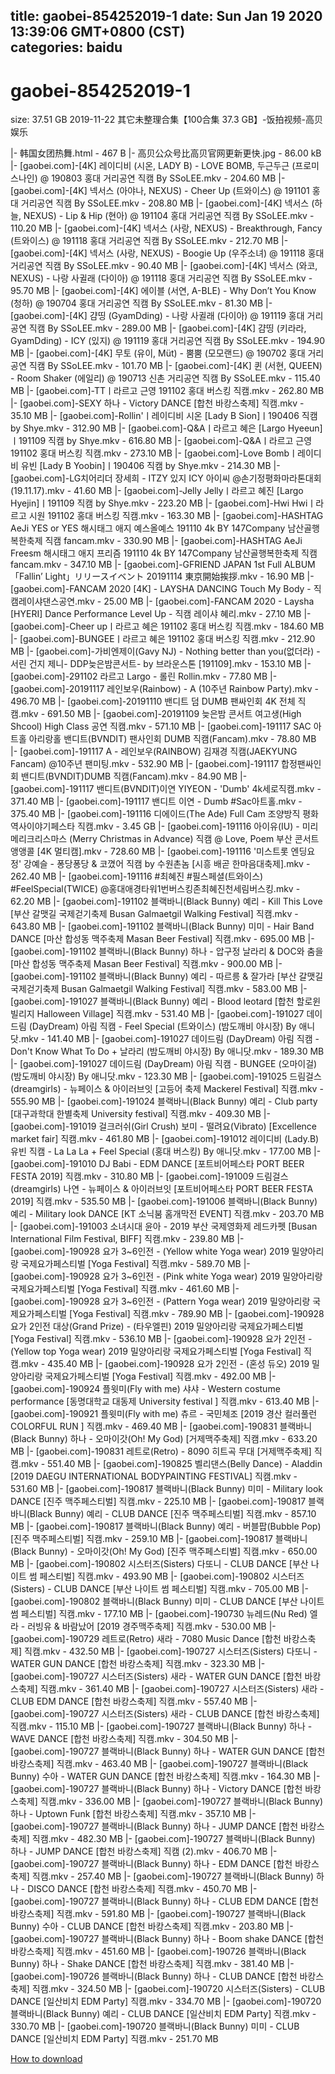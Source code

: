 
title: gaobei-854252019-1
date: Sun Jan 19 2020 13:39:06 GMT+0800 (CST)    
categories: baidu
---

# gaobei-854252019-1
size: 37.51 GB
 2019-11-22 其它未整理合集【100合集 37.3 GB】-饭拍视频-高贝娱乐
 
|- 韩国女团热舞.html - 467 B
|- 高贝公众号比高贝官网更新更快.jpg - 86.00 kB
|- [gaobei.com]-[4K] 레이디비 (시온, LADY B) - LOVE BOMB, 두근두근 (프로미스나인) @ 190803 홍대 거리공연 직캠 By SSoLEE.mkv - 204.60 MB
|- [gaobei.com]-[4K] 넥서스 (아야나, NEXUS) - Cheer Up (트와이스) @ 191101 홍대 거리공연 직캠 By SSoLEE.mkv - 208.80 MB
|- [gaobei.com]-[4K] 넥서스 (하늘, NEXUS) - Lip & Hip (현아) @ 191104 홍대 거리공연 직캠 By SSoLEE.mkv - 110.20 MB
|- [gaobei.com]-[4K] 넥서스 (사랑, NEXUS) - Breakthrough, Fancy (트와이스) @ 191118 홍대 거리공연 직캠 By SSoLEE.mkv - 212.70 MB
|- [gaobei.com]-[4K] 넥서스 (사랑, NEXUS) - Boogie Up (우주소녀) @ 191118 홍대 거리공연 직캠 By SSoLEE.mkv - 90.40 MB
|- [gaobei.com]-[4K] 넥서스 (와코, NEXUS) - 나랑 사귈래 (다이아) @ 191118 홍대 거리공연 직캠 By SSoLEE.mkv - 95.70 MB
|- [gaobei.com]-[4K] 에이블 (서연, A-BLE) - Why Don’t You Know (청하) @ 190704 홍대 거리공연 직캠 By SSoLEE.mkv - 81.30 MB
|- [gaobei.com]-[4K] 걈띵 (GyamDding) - 나랑 사귈래 (다이아) @ 191119 홍대 거리공연 직캠 By SSoLEE.mkv - 289.00 MB
|- [gaobei.com]-[4K] 걈띵 (키라라, GyamDding) - ICY (있지) @ 191119 홍대 거리공연 직캠 By SSoLEE.mkv - 194.90 MB
|- [gaobei.com]-[4K] 무토 (유이, Müt) - 뿜뿜 (모모랜드) @ 190702 홍대 거리공연 직캠 By SSoLEE.mkv - 101.70 MB
|- [gaobei.com]-[4K] 퀸 (서현, QUEEN) - Room Shaker (에일리) @ 190713 신촌 거리공연 직캠 By SSoLEE.mkv - 115.40 MB
|- [gaobei.com]-TTㅣ라르고 근영 191102 홍대 버스킹 직캠.mkv - 262.80 MB
|- [gaobei.com]-SEXY 하나 - Victory DANCE [합천 바캉스축제] 직캠.mkv - 35.10 MB
|- [gaobei.com]-Rollin'ㅣ레이디비 시온 [Lady B Sion]ㅣ190406 직캠 by Shye.mkv - 312.90 MB
|- [gaobei.com]-Q&Aㅣ라르고 혜은 [Largo Hyeeun]ㅣ191109 직캠 by Shye.mkv - 616.80 MB
|- [gaobei.com]-Q&Aㅣ라르고 근영 191102 홍대 버스킹 직캠.mkv - 273.10 MB
|- [gaobei.com]-Love Bombㅣ레이디비 유빈 [Lady B Yoobin]ㅣ190406 직캠 by Shye.mkv - 214.30 MB
|- [gaobei.com]-LG치어리더 장세희 - ITZY 있지 ICY 아이씨 @손기정평화마라톤대회 (19.11.17).mkv - 41.60 MB
|- [gaobei.com]-Jelly Jellyㅣ라르고 혜진 [Largo Hyejin]ㅣ191109 직캠 by Shye.mkv - 223.20 MB
|- [gaobei.com]-Hwi Hwiㅣ라르고 시원 191102 홍대 버스킹 직캠.mkv - 163.30 MB
|- [gaobei.com]-HASHTAG AeJi YES or YES 해시태그 애지 예스올예스 191110 4k BY 147Company 남산골행복한축제 직캠 fancam.mkv - 330.90 MB
|- [gaobei.com]-HASHTAG AeJi Freesm 해시태그 애지 프리즘 191110 4k BY 147Company 남산골행복한축제 직캠 fancam.mkv - 347.10 MB
|- [gaobei.com]-GFRIEND JAPAN 1st Full ALBUM 「Fallin’ Light」リリースイベント 20191114 東京開始挨拶.mkv - 16.90 MB
|- [gaobei.com]-FANCAM 2020 [4K] - LAYSHA DANCING Touch My Body - 직캠레이샤댄스공연.mkv - 25.00 MB
|- [gaobei.com]-FANCAM 2020 - Laysha [HYERI] Dance Performance Level Up - 직캠 레이샤 혜리.mkv - 27.10 MB
|- [gaobei.com]-Cheer upㅣ라르고 혜은 191102 홍대 버스킹 직캠.mkv - 184.60 MB
|- [gaobei.com]-BUNGEEㅣ라르고 혜은 191102 홍대 버스킹 직캠.mkv - 212.90 MB
|- [gaobei.com]-가비엔제이(Gavy NJ) - Nothing better than you(없더라) -서린 건지 제니- DDP늦은밤콘서트- by 브라운스톤 [191109].mkv - 153.10 MB
|- [gaobei.com]-291102 라르고 Largo - 롤린 Rollin.mkv - 77.80 MB
|- [gaobei.com]-20191117 레인보우(Rainbow) - A (10주년 Rainbow Party).mkv - 496.70 MB
|- [gaobei.com]-20191110 밴디트 덤 DUMB 팬싸인회 4K 전체 직캠.mkv - 691.50 MB
|- [gaobei.com]-20191109 늦은밤 콘서트 여고생(High Shcool) High Class 공연 직캠.mkv - 571.10 MB
|- [gaobei.com]-191117 SAC 아트홀 아리랑홀 밴디트(BVNDIT) 팬사인회 DUMB 직캠(Fancam).mkv - 78.80 MB
|- [gaobei.com]-191117 A - 레인보우(RAINBOW) 김재경 직캠(JAEKYUNG Fancam) @10주년 팬미팅.mkv - 532.90 MB
|- [gaobei.com]-191117 합정팬싸인회 밴디트(BVNDIT)DUMB 직캠(Fancam).mkv - 84.90 MB
|- [gaobei.com]-191117 밴디트(BVNDIT)이연 YIYEON - 'Dumb' 4k세로직캠.mkv - 371.40 MB
|- [gaobei.com]-191117 밴디트 이연 - Dumb #Sac아트홀.mkv - 375.40 MB
|- [gaobei.com]-191116 디에이드(The Ade) Full Cam 조양방직 평화역사이야기페스타 직캠.mkv - 3.45 GB
|- [gaobei.com]-191116 아이유(IU) - 미리 메리크리스마스 (Merry Christmas in Advance) 직캠 @ Love, Poem 부산 콘서트 앵앵콜 [4K 멀티캠].mkv - 728.60 MB
|- [gaobei.com]-191116 '미스트롯 엔딩요정' 강예슬 - 퐁당퐁당 & 코꼈어 직캠 by 수원촌놈 [시흥 배곧 한마음대축제].mkv - 262.40 MB
|- [gaobei.com]-191116 #최혜진 #필스페셜(트와이스) #FeelSpecial(TWICE) @홍대애경타워1번버스킹존최혜진천세림버스킹.mkv - 62.20 MB
|- [gaobei.com]-191102 블랙바니(Black Bunny) 예리 - Kill This Love [부산 갈맷길 국제걷기축제 Busan Galmaetgil Walking Festival] 직캠.mkv - 643.80 MB
|- [gaobei.com]-191102 블랙바니(Black Bunny) 미미 - Hair Band DANCE [마산 합성동 맥주축제 Masan Beer Festival] 직캠.mkv - 695.00 MB
|- [gaobei.com]-191102 블랙바니(Black Bunny) 하나 - 압구정 날라리 & DOC와 춤을 [마산 합성동 맥주축제 Masan Beer Festival] 직캠.mkv - 900.00 MB
|- [gaobei.com]-191102 블랙바니(Black Bunny) 예리 - 따르릉 & 잘가라 [부산 갈맷길 국제걷기축제 Busan Galmaetgil Walking Festival] 직캠.mkv - 583.00 MB
|- [gaobei.com]-191027 블랙바니(Black Bunny) 예리 - Blood leotard [합천 할로윈 빌리지 Halloween Village] 직캠.mkv - 531.40 MB
|- [gaobei.com]-191027 데이드림 (DayDream) 아림 직캠 - Feel Special (트와이스) (밤도깨비 야시장) By 애니닷.mkv - 141.40 MB
|- [gaobei.com]-191027 데이드림 (DayDream) 아림 직캠 - Don't Know What To Do + 날라리 (밤도깨비 야시장) By 애니닷.mkv - 189.30 MB
|- [gaobei.com]-191027 데이드림 (DayDream) 아림 직캠 - BUNGEE (오마이걸) (밤도깨비 야시장) By 애니닷.mkv - 123.30 MB
|- [gaobei.com]-191025 드림걸스(dreamgirls) - 뉴페이스 & 아이러브잇 [고등어 축제 Mackerel Festival] 직캠.mkv - 555.90 MB
|- [gaobei.com]-191024 블랙바니(Black Bunny) 예리 - Club party [대구과학대 한별축제 University festival] 직캠.mkv - 409.30 MB
|- [gaobei.com]-191019 걸크러쉬(Girl Crush) 보미 - 떨려요(Vibrato) [Excellence market fair] 직캠.mkv - 461.80 MB
|- [gaobei.com]-191012 레이디비 (Lady.B) 유빈 직캠 - La La La + Feel Special (홍대 버스킹) By 애니닷.mkv - 177.00 MB
|- [gaobei.com]-191010 DJ Babi - EDM DANCE [포트비어페스타 PORT BEER FESTA 2019] 직캠.mkv - 310.80 MB
|- [gaobei.com]-191009 드림걸스(dreamgirls) 나연 - 뉴페이스 & 아이러브잇 [포트비어페스타 PORT BEER FESTA 2019] 직캠.mkv - 535.50 MB
|- [gaobei.com]-191006 블랙바니(Black Bunny) 예리 - Military look DANCE [KT 소닉붐 홈개막전 EVENT] 직캠.mkv - 203.70 MB
|- [gaobei.com]-191003 소녀시대 윤아 - 2019 부산 국제영화제 레드카펫 [Busan International Film Festival, BIFF] 직캠.mkv - 239.80 MB
|- [gaobei.com]-190928 요가 3~6인전 - (Yellow white Yoga wear) 2019 밀양아리랑 국제요가페스티벌 [Yoga Festival] 직캠.mkv - 589.70 MB
|- [gaobei.com]-190928 요가 3~6인전 - (Pink white Yoga wear) 2019 밀양아리랑 국제요가페스티벌 [Yoga Festival] 직캠.mkv - 461.60 MB
|- [gaobei.com]-190928 요가 3~6인전 - (Pattern Yoga wear) 2019 밀양아리랑 국제요가페스티벌 [Yoga Festival] 직캠.mkv - 789.90 MB
|- [gaobei.com]-190928 요가 2인전 대상(Grand Prize) - (타우엘핀) 2019 밀양아리랑 국제요가페스티벌 [Yoga Festival] 직캠.mkv - 536.10 MB
|- [gaobei.com]-190928 요가 2인전 - (Yellow top Yoga wear) 2019 밀양아리랑 국제요가페스티벌 [Yoga Festival] 직캠.mkv - 435.40 MB
|- [gaobei.com]-190928 요가 2인전 - (혼성 듀오) 2019 밀양아리랑 국제요가페스티벌 [Yoga Festival] 직캠.mkv - 492.00 MB
|- [gaobei.com]-190924 플윗미(Fly with me) 샤샤 - Western costume performance [동명대학교 대동제 University festival ] 직캠.mkv - 613.40 MB
|- [gaobei.com]-190921 플윗미(Fly with me) 츄르 - 국민체조 [2019 경산 컬러풀런 COLORFUL RUN ] 직캠.mkv - 469.40 MB
|- [gaobei.com]-190831 블랙바니(Black Bunny) 하나 - 오마이갓(Oh! My God) [거제맥주축제] 직캠.mkv - 633.20 MB
|- [gaobei.com]-190831 레트로(Retro) - 8090 히트곡 무대 [거제맥주축제] 직캠.mkv - 551.40 MB
|- [gaobei.com]-190825 벨리댄스(Belly Dance) - Aladdin [2019 DAEGU INTERNATIONAL BODYPAINTING FESTIVAL] 직캠.mkv - 531.60 MB
|- [gaobei.com]-190817 블랙바니(Black Bunny) 미미 - Military look DANCE [진주 맥주페스티벌] 직캠.mkv - 225.10 MB
|- [gaobei.com]-190817 블랙바니(Black Bunny) 예리 - CLUB DANCE [진주 맥주페스티벌] 직캠.mkv - 857.10 MB
|- [gaobei.com]-190817 블랙바니(Black Bunny) 예리 - 버블팝(Bubble Pop) [진주 맥주페스티벌] 직캠.mkv - 259.10 MB
|- [gaobei.com]-190817 블랙바니(Black Bunny) - 오마이갓(Oh! My God) [진주 맥주페스티벌] 직캠.mkv - 650.00 MB
|- [gaobei.com]-190802 시스터즈(Sisters) 다또니 - CLUB DANCE [부산 나이트 썸 페스티벌] 직캠.mkv - 493.90 MB
|- [gaobei.com]-190802 시스터즈(Sisters) - CLUB DANCE [부산 나이트 썸 페스티벌] 직캠.mkv - 705.00 MB
|- [gaobei.com]-190802 블랙바니(Black Bunny) 미미 - CLUB DANCE [부산 나이트 썸 페스티벌] 직캠.mkv - 177.10 MB
|- [gaobei.com]-190730 뉴레드(Nu Red) 엘라 - 러빙유 & 바람났어 [2019 경주맥주축제] 직캠.mkv - 530.00 MB
|- [gaobei.com]-190729 레트로(Retro) 새라 - 7080 Music Dance [합천 바캉스축제] 직캠.mkv - 432.50 MB
|- [gaobei.com]-190727 시스터즈(Sisters) 다또니 - WATER GUN DANCE [합천 바캉스축제] 직캠.mkv - 323.30 MB
|- [gaobei.com]-190727 시스터즈(Sisters) 새라 - WATER GUN DANCE [합천 바캉스축제] 직캠.mkv - 361.40 MB
|- [gaobei.com]-190727 시스터즈(Sisters) 새라 - CLUB EDM DANCE [합천 바캉스축제] 직캠.mkv - 557.40 MB
|- [gaobei.com]-190727 시스터즈(Sisters) 새라 - CLUB DANCE [합천 바캉스축제] 직캠.mkv - 115.10 MB
|- [gaobei.com]-190727 블랙바니(Black Bunny) 하나 - WAVE DANCE [합천 바캉스축제] 직캠.mkv - 304.50 MB
|- [gaobei.com]-190727 블랙바니(Black Bunny) 하나 - WATER GUN DANCE [합천 바캉스축제] 직캠.mkv - 463.40 MB
|- [gaobei.com]-190727 블랙바니(Black Bunny) 수아 - WATER GUN DANCE [합천 바캉스축제] 직캠.mkv - 164.30 MB
|- [gaobei.com]-190727 블랙바니(Black Bunny) 하나 - Victory DANCE [합천 바캉스축제] 직캠.mkv - 336.00 MB
|- [gaobei.com]-190727 블랙바니(Black Bunny) 하나 - Uptown Funk [합천 바캉스축제] 직캠.mkv - 357.10 MB
|- [gaobei.com]-190727 블랙바니(Black Bunny) 하나 - JUMP DANCE [합천 바캉스축제] 직캠.mkv - 482.30 MB
|- [gaobei.com]-190727 블랙바니(Black Bunny) 하나 - JUMP DANCE [합천 바캉스축제] 직캠 (2).mkv - 406.70 MB
|- [gaobei.com]-190727 블랙바니(Black Bunny) 하나 - EDM DANCE [합천 바캉스축제] 직캠.mkv - 257.40 MB
|- [gaobei.com]-190727 블랙바니(Black Bunny) 하나 - DISCO DANCE [합천 바캉스축제] 직캠.mkv - 450.70 MB
|- [gaobei.com]-190727 블랙바니(Black Bunny) 하나 - CLUB EDM DANCE [합천 바캉스축제] 직캠.mkv - 591.80 MB
|- [gaobei.com]-190727 블랙바니(Black Bunny) 수아 - CLUB DANCE [합천 바캉스축제] 직캠.mkv - 203.80 MB
|- [gaobei.com]-190727 블랙바니(Black Bunny) 하나 - Boom shake DANCE [합천 바캉스축제] 직캠.mkv - 451.60 MB
|- [gaobei.com]-190726 블랙바니(Black Bunny) 하나 - Shake DANCE [합천 바캉스축제] 직캠.mkv - 381.40 MB
|- [gaobei.com]-190726 블랙바니(Black Bunny) 하나 - CLUB DANCE [합천 바캉스축제] 직캠.mkv - 324.50 MB
|- [gaobei.com]-190720 시스터즈(Sisters) - CLUB DANCE [일산비치 EDM Party] 직캠.mkv - 334.70 MB
|- [gaobei.com]-190720 블랙바니(Black Bunny) 예리 - CLUB DANCE [일산비치 EDM Party] 직캠.mkv - 330.70 MB
|- [gaobei.com]-190720 블랙바니(Black Bunny) 미미 - CLUB DANCE [일산비치 EDM Party] 직캠.mkv - 251.70 MB

[How to download](https://bpcam.bemobtrk.com/go/2ceec3aa-1ca2-46d6-b9ff-aaa5c184517c?jno=16)